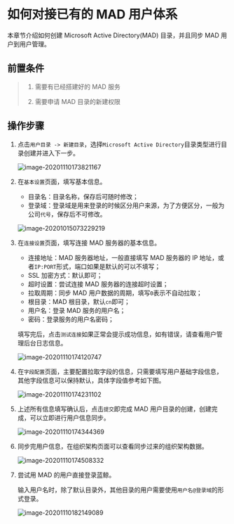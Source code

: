 # 如何对接已有的 MAD 用户体系

本章节介绍如何创建 Microsoft Active Directory(MAD) 目录，并且同步 MAD 用户到用户管理。

## 前置条件

> 1. 需要有已经搭建好的 MAD 服务
>
> 2. 需要申请 MAD 目录的新建权限

## 操作步骤

1. 点击`用户目录 -> 新建目录`，选择`Microsoft Active Directory`目录类型进行目录创建并进入下一步。

   ![image-20201110173821167](AddMADDirectory/image-20201110173821167.png)

2. 在`基本设置`页面，填写基本信息。

   - 目录名：目录名称，保存后可随时修改；
   - 登录域：登录域是用来登录的时候区分用户来源，为了方便区分，一般为公司`代号`，保存后不可修改。

   ![image-20201015073229219](AddLdapDirectory/image-20201015073229219.png)

3. 在`连接设置`页面，填写连接 MAD 服务器的基本信息。

   - 连接地址：MAD 服务器地址，一般直接填写 MAD 服务器的 IP 地址，或者`IP:PORT`形式，端口如果是默认的可以不填写；
   - SSL 加密方式：默认即可；
   - 超时设置：尝试连接 MAD 服务器的连接超时设置；
   - 拉取周期：同步 MAD 用户数据的周期，填写`0`表示不自动拉取；
   - 根目录：MAD 根目录，默认`cn`即可；
   - 用户名：登录 MAD 服务的用户名；
   - 密码：登录服务的用户名密码；

   填写完后，点击`测试连接`如果正常会提示成功信息，如有错误，请查看用户管理后台日志信息。

   ![image-20201110174120747](AddMADDirectory/image-20201110174120747.png)

4. 在`字段配置`页面，主要配置拉取字段的信息，只需要填写用户基础字段信息，其他字段信息可以保持默认，具体字段值参考如下图。

   ![image-20201110174231102](AddMADDirectory/image-20201110174231102.png)

5. 上述所有信息填写确认后，点击`提交`即完成 MAD 用户目录的创建，创建完成，可以立即进行用户信息同步。

   ![image-20201110174344369](AddMADDirectory/image-20201110174344369.png)

6. 同步完用户信息，在组织架构页面可以查看同步过来的组织架构数据。

   ![image-20201110174508332](AddMADDirectory/image-20201110174508332.png)

7. 尝试用 MAD 的用户直接登录蓝鲸。

   输入用户名时，除了默认目录外，其他目录的用户需要使用`用户名@登录域`的形式登录。

   ![image-20201110182149089](AddMADDirectory/image-20201110182149089.png)


